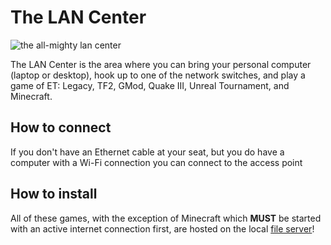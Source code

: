 # The LAN Center
![the all-mighty lan center](https://media.giphy.com/media/Gahw0xYm65DR5vsPWz/giphy.gif)

The LAN Center is the area where you can bring your personal computer (laptop or desktop), hook up to one of the network switches, and play a game of ET: Legacy, TF2, GMod, Quake III, Unreal Tournament, and Minecraft. 


## How to connect

If you don't have an Ethernet cable at your seat, but you do have a computer with a Wi-Fi connection you can connect to the access point

## How to install

All of these games, with the exception of Minecraft which **MUST** be started with an active internet connection first, are hosted on the local [file server](ftp://10.10.10.x/)!


